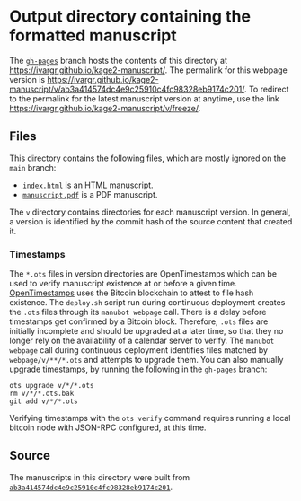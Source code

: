 # Output directory containing the formatted manuscript

The [`gh-pages`](https://github.com/ivargr/kage2-manuscript/tree/gh-pages) branch hosts the contents of this directory at <https://ivargr.github.io/kage2-manuscript/>.
The permalink for this webpage version is <https://ivargr.github.io/kage2-manuscript/v/ab3a414574dc4e9c25910c4fc98328eb9174c201/>.
To redirect to the permalink for the latest manuscript version at anytime, use the link <https://ivargr.github.io/kage2-manuscript/v/freeze/>.

## Files

This directory contains the following files, which are mostly ignored on the `main` branch:

+ [`index.html`](index.html) is an HTML manuscript.
+ [`manuscript.pdf`](manuscript.pdf) is a PDF manuscript.

The `v` directory contains directories for each manuscript version.
In general, a version is identified by the commit hash of the source content that created it.

### Timestamps

The `*.ots` files in version directories are OpenTimestamps which can be used to verify manuscript existence at or before a given time.
[OpenTimestamps](https://opentimestamps.org/) uses the Bitcoin blockchain to attest to file hash existence.
The `deploy.sh` script run during continuous deployment creates the `.ots` files through its `manubot webpage` call.
There is a delay before timestamps get confirmed by a Bitcoin block.
Therefore, `.ots` files are initially incomplete and should be upgraded at a later time, so that they no longer rely on the availability of a calendar server to verify.
The `manubot webpage` call during continuous deployment identifies files matched by `webpage/v/**/*.ots` and attempts to upgrade them.
You can also manually upgrade timestamps, by running the following in the `gh-pages` branch:

```shell
ots upgrade v/*/*.ots
rm v/*/*.ots.bak
git add v/*/*.ots
```

Verifying timestamps with the `ots verify` command requires running a local bitcoin node with JSON-RPC configured, at this time.

## Source

The manuscripts in this directory were built from
[`ab3a414574dc4e9c25910c4fc98328eb9174c201`](https://github.com/ivargr/kage2-manuscript/commit/ab3a414574dc4e9c25910c4fc98328eb9174c201).
